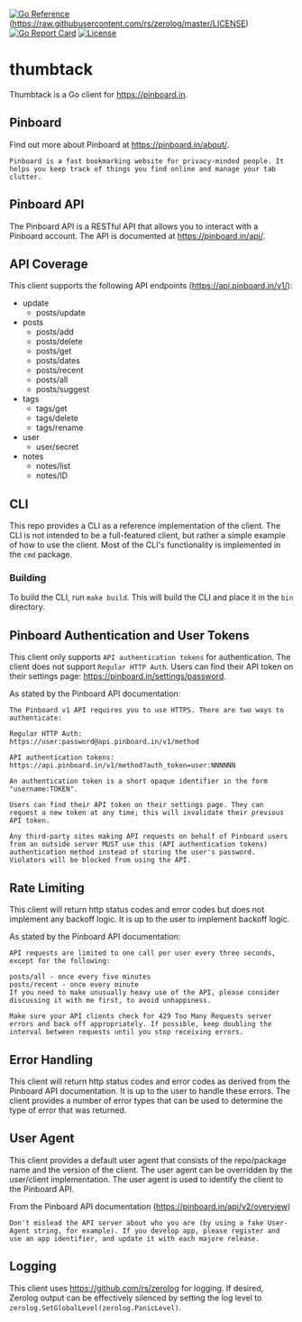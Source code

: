 [![Go Reference](https://pkg.go.dev/badge/github.com/rmrfslashbin/thumbtack.svg)](https://pkg.go.dev/github.com/rmrfslashbin/thumbtack)
(https://raw.githubusercontent.com/rs/zerolog/master/LICENSE)
[![Go Report Card](https://goreportcard.com/badge/github.com/rmrfslashbin/thumbtack)](https://goreportcard.com/report/github.com/rmrfslashbin/thumbtack)
[![License](https://img.shields.io/badge/License-MIT-yellow.svg)](https://opensource.org/licenses/MIT)
# thumbtack
Thumbtack is a Go client for https://pinboard.in.

## Pinboard
Find out more about Pinboard at https://pinboard.in/about/.
```
Pinboard is a fast bookmarking website for privacy-minded people. It helps you keep track of things you find online and manage your tab clutter.
```

## Pinboard API
The Pinboard API is a RESTful API that allows you to interact with a Pinboard account. The API is documented at https://pinboard.in/api/.

## API Coverage
This client supports the following API endpoints (https://api.pinboard.in/v1/):
- update
    - posts/update
- posts
    - posts/add
    - posts/delete
    - posts/get
    - posts/dates
    - posts/recent
    - posts/all
    - posts/suggest
- tags
    - tags/get
    - tags/delete
    - tags/rename
- user
    - user/secret
- notes
    - notes/list
    - notes/ID

## CLI
This repo provides a CLI as a reference implementation of the client. The CLI is not intended to be a full-featured client, but rather a simple example of how to use the client. Most of the CLI's functionality is implemented in the `cmd` package.

### Building
To build the CLI, run `make build`. This will build the CLI and place it in the `bin` directory.

## Pinboard Authentication and User Tokens
This client only supports `API authentication tokens` for authentication. The client does not support `Regular HTTP Auth`. Users can find their API token on their settings page: https://pinboard.in/settings/password.

As stated by the Pinboard API documentation:
```
The Pinboard v1 API requires you to use HTTPS. There are two ways to authenticate:

Regular HTTP Auth:
https://user:password@api.pinboard.in/v1/method

API authentication tokens:
https://api.pinboard.in/v1/method?auth_token=user:NNNNNN

An authentication token is a short opaque identifier in the form "username:TOKEN".

Users can find their API token on their settings page. They can request a new token at any time; this will invalidate their previous API token.

Any third-party sites making API requests on behalf of Pinboard users from an outside server MUST use this (API authentication tokens) authentication method instead of storing the user's password. Violators will be blocked from using the API.
```

## Rate Limiting
This client will return http status codes and error codes but does not implement any backoff logic. It is up to the user to implement backoff logic.

As stated by the Pinboard API documentation:
```
API requests are limited to one call per user every three seconds, except for the following:

posts/all - once every five minutes
posts/recent - once every minute
If you need to make unusually heavy use of the API, please consider discussing it with me first, to avoid unhappiness.

Make sure your API clients check for 429 Too Many Requests server errors and back off appropriately. If possible, keep doubling the interval between requests until you stop receiving errors.
```

## Error Handling
This client will return http status codes and error codes as derived from the Pinboard API documentation. It is up to the user to handle these errors. The client provides a number of error types that can be used to determine the type of error that was returned.

## User Agent
This client provides a default user agent that consists of the repo/package name and the version of the client. The user agent can be overridden by the user/client implementation. The user agent is used to identify the client to the Pinboard API.

From the Pinboard API documentation (https://pinboard.in/api/v2/overview)
```
Don't mislead the API server about who you are (by using a fake User-Agent string, for example). If you develop app, please register and use an app identifier, and update it with each majore release.
```

## Logging
This client uses https://github.com/rs/zerolog for logging. If desired, Zerolog output can be effectively silenced by setting the log level to `zerolog.SetGlobalLevel(zerolog.PanicLevel)`.